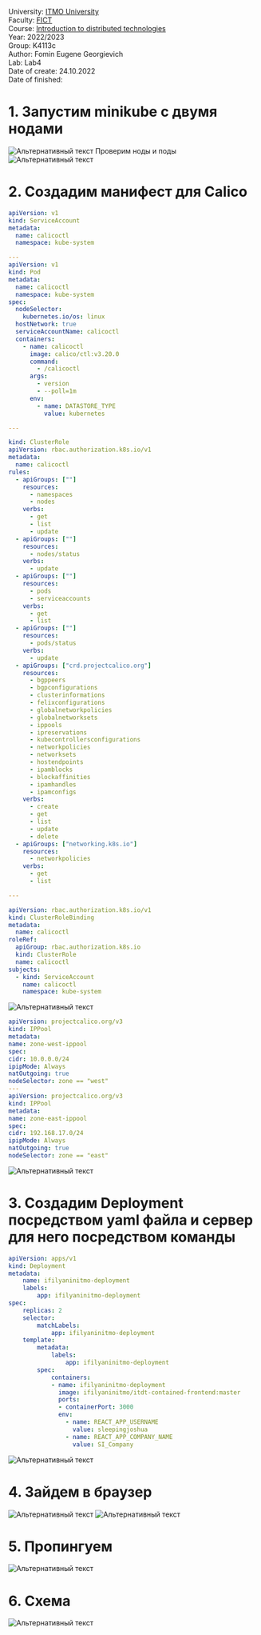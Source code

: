 University: [ITMO University](https://itmo.ru/ru/)  
Faculty: [FICT](https://fict.itmo.ru)  
Course: [Introduction to distributed technologies](https://github.com/itmo-ict-faculty/introduction-to-distributed-technologies)  
Year: 2022/2023  
Group: K4113c  
Author: Fomin Eugene Georgievich  
Lab: Lab4  
Date of create: 24.10.2022  
Date of finished:  

# 1. Запустим minikube с двумя нодами
![Альтернативный текст](https://github.com/JosephShouen/2022_2023-introduction_to_distributed_technologies-k4113c-fomin_e_g/blob/main/lab4/1.png)
Проверим ноды и поды
![Альтернативный текст](https://github.com/JosephShouen/2022_2023-introduction_to_distributed_technologies-k4113c-fomin_e_g/blob/main/lab4/2.png)

# 2. Создадим манифест для Calico 
```yaml
apiVersion: v1
kind: ServiceAccount
metadata:
  name: calicoctl
  namespace: kube-system

---
apiVersion: v1
kind: Pod
metadata:
  name: calicoctl
  namespace: kube-system
spec:
  nodeSelector:
    kubernetes.io/os: linux
  hostNetwork: true
  serviceAccountName: calicoctl
  containers:
    - name: calicoctl
      image: calico/ctl:v3.20.0
      command:
        - /calicoctl
      args:
        - version
        - --poll=1m
      env:
        - name: DATASTORE_TYPE
          value: kubernetes

---

kind: ClusterRole
apiVersion: rbac.authorization.k8s.io/v1
metadata:
  name: calicoctl
rules:
  - apiGroups: [""]
    resources:
      - namespaces
      - nodes
    verbs:
      - get
      - list
      - update
  - apiGroups: [""]
    resources:
      - nodes/status
    verbs:
      - update
  - apiGroups: [""]
    resources:
      - pods
      - serviceaccounts
    verbs:
      - get
      - list
  - apiGroups: [""]
    resources:
      - pods/status
    verbs:
      - update
  - apiGroups: ["crd.projectcalico.org"]
    resources:
      - bgppeers
      - bgpconfigurations
      - clusterinformations
      - felixconfigurations
      - globalnetworkpolicies
      - globalnetworksets
      - ippools
      - ipreservations
      - kubecontrollersconfigurations
      - networkpolicies
      - networksets
      - hostendpoints
      - ipamblocks
      - blockaffinities
      - ipamhandles
      - ipamconfigs
    verbs:
      - create
      - get
      - list
      - update
      - delete
  - apiGroups: ["networking.k8s.io"]
    resources:
      - networkpolicies
    verbs:
      - get
      - list

---

apiVersion: rbac.authorization.k8s.io/v1
kind: ClusterRoleBinding
metadata:
  name: calicoctl
roleRef:
  apiGroup: rbac.authorization.k8s.io
  kind: ClusterRole
  name: calicoctl
subjects:
  - kind: ServiceAccount
    name: calicoctl
    namespace: kube-system
 ```
 ![Альтернативный текст](https://github.com/JosephShouen/2022_2023-introduction_to_distributed_technologies-k4113c-fomin_e_g/blob/main/lab4/3.png)
  ```yaml
  apiVersion: projectcalico.org/v3
kind: IPPool
metadata:
  name: zone-west-ippool
spec:
  cidr: 10.0.0.0/24
  ipipMode: Always
  natOutgoing: true
  nodeSelector: zone == "west"
---
apiVersion: projectcalico.org/v3
kind: IPPool
metadata:
  name: zone-east-ippool
spec:
  cidr: 192.168.17.0/24
  ipipMode: Always
  natOutgoing: true
  nodeSelector: zone == "east"
  ```
 ![Альтернативный текст](https://github.com/JosephShouen/2022_2023-introduction_to_distributed_technologies-k4113c-fomin_e_g/blob/main/lab4/4.png)
 
# 3. Создадим Deployment посредством yaml файла и сервер для него посредством команды
```yaml
apiVersion: apps/v1
kind: Deployment
metadata:
    name: ifilyaninitmo-deployment
    labels:
        app: ifilyaninitmo-deployment
spec:
    replicas: 2
    selector:
        matchLabels:
            app: ifilyaninitmo-deployment
    template:
        metadata:
            labels:
                app: ifilyaninitmo-deployment
        spec:
            containers:
            - name: ifilyaninitmo-deployment
              image: ifilyaninitmo/itdt-contained-frontend:master
              ports:
              - containerPort: 3000
              env:
                - name: REACT_APP_USERNAME
                  value: sleepingjoshua
                - name: REACT_APP_COMPANY_NAME
                  value: SI_Company
```
![Альтернативный текст](https://github.com/JosephShouen/2022_2023-introduction_to_distributed_technologies-k4113c-fomin_e_g/blob/main/lab4/5.png)
# 4. Зайдем в браузер 
![Альтернативный текст](https://github.com/JosephShouen/2022_2023-introduction_to_distributed_technologies-k4113c-fomin_e_g/blob/main/lab4/6.png)
![Альтернативный текст](https://github.com/JosephShouen/2022_2023-introduction_to_distributed_technologies-k4113c-fomin_e_g/blob/main/lab4/7.png)

# 5. Пропингуем
![Альтернативный текст](https://github.com/JosephShouen/2022_2023-introduction_to_distributed_technologies-k4113c-fomin_e_g/blob/main/lab4/8.png)
# 6. Схема
![Альтернативный текст](https://github.com/JosephShouen/2022_2023-introduction_to_distributed_technologies-k4113c-fomin_e_g/blob/main/lab4/drawio.png)
